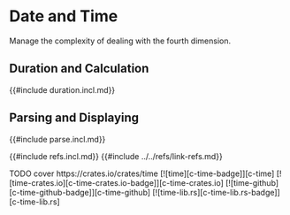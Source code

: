 # Date and Time

Manage the complexity of dealing with the fourth dimension.

## Duration and Calculation

{{#include duration.incl.md}}

## Parsing and Displaying

{{#include parse.incl.md}}

{{#include refs.incl.md}}
{{#include ../../refs/link-refs.md}}

<div class="hidden">
TODO cover https://crates.io/crates/time
[![time][c-time-badge]][c-time]
[![time-crates.io][c-time-crates.io-badge]][c-time-crates.io]
[![time-github][c-time-github-badge]][c-time-github]
[![time-lib.rs][c-time-lib.rs-badge]][c-time-lib.rs]


</div>
